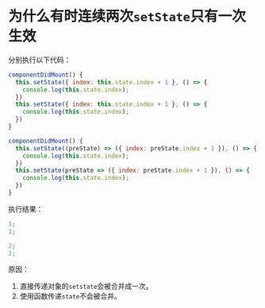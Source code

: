 # 为什么有时连续两次`setState`只有一次生效

分别执行以下代码：

```js
componentDidMount() {
  this.setState({ index: this.state.index + 1 }, () => {
    console.log(this.state.index);
  })
  this.setState({ index: this.state.index + 1 }, () => {
    console.log(this.state.index);
  })
}
```

```js
componentDidMount() {
  this.setState((preState) => ({ index: preState.index + 1 }), () => {
    console.log(this.state.index);
  })
  this.setState(preState => ({ index: preState.index + 1 }), () => {
    console.log(this.state.index);
  })
}
```

执行结果：

```js
1;
1;
```

```js
2;
2;
```

原因：

1. 直接传递对象的`setstate`会被合并成一次。
2. 使用函数传递`state`不会被合并。
